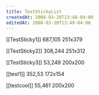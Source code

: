 ```yaml
---
title: TestStickyList
createdAt: 2008-03-20T13:48-04:00
editedAt: 2008-03-20T13:49-04:00
---
```


[[TestSticky1]] 687,105 251x379

[[TestSticky2]] 308,244 251x312

[[TestSticky3]] 53,249 200x200

[[test1]] 352,53 172x154

[[testcool]] 55,461 200x200


